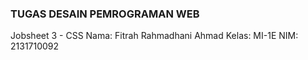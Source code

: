 ### TUGAS DESAIN PEMROGRAMAN WEB 
Jobsheet 3 - CSS
Nama: Fitrah Rahmadhani Ahmad
Kelas: MI-1E
NIM: 2131710092
